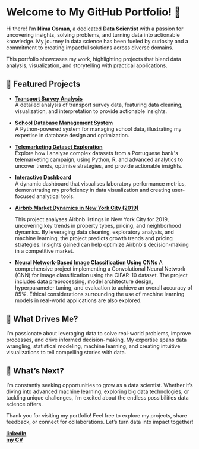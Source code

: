 # Welcome to My GitHub Portfolio! 👋  

Hi there! I'm **Nima Osman**, a dedicated **Data Scientist** with a passion for uncovering insights, solving problems, and turning data into actionable knowledge. My journey in data science has been fueled by curiosity and a commitment to creating impactful solutions across diverse domains.  

This portfolio showcases my work, highlighting projects that blend data analysis, visualization, and storytelling with practical applications.

## 🌟 Featured Projects  

- **[Transport Survey Analysis](https://github.com/Nima-Osman/Transport-Survey)**  
  A detailed analysis of transport survey data, featuring data cleaning, visualization, and interpretation to provide actionable insights.  

- **[School Database Management System](https://github.com/Nima-Osman/school_database)**  
  A Python-powered system for managing school data, illustrating my expertise in database design and optimization.  

- **[Telemarketing Dataset Exploration](https://github.com/Nima-Osman/mma_dataset)**  
  Explore how I analyse complex datasets from a Portuguese bank's telemarketing campaign, using Python, R, and advanced analytics to uncover trends, optimise strategies, and provide actionable insights.  

- **[Interactive Dashboard](https://github.com/Nima-Osman/dashboard)**  
  A dynamic dashboard that visualises laboratory performance metrics, demonstrating my proficiency in data visualization and creating user-focused analytical tools.  

- **[Airbnb Market Dynamics in New York City (2019)](https://github.com/Nima-Osman/airbnb)**  

  This project analyses Airbnb listings in New York City for 2019, uncovering key trends in property types, pricing, and neighborhood dynamics. By leveraging data cleaning, exploratory analysis, and machine learning, the project predicts growth trends and pricing strategies. Insights gained can help optimize Airbnb's decision-making in a competitive market.

- **[Neural Network-Based Image Classification Using CNNs](https://github.com/Nima-Osman/cifar_10_dataset)**
A comprehensive project implementing a Convolutional Neural Network (CNN) for image classification using the CIFAR-10 dataset. The project includes data preprocessing, model architecture design, hyperparameter tuning, and evaluation to achieve an overall accuracy of 85%. Ethical considerations surrounding the use of machine learning models in real-world applications are also explored.

## 🌱 What Drives Me?  
I’m passionate about leveraging data to solve real-world problems, improve processes, and drive informed decision-making. My expertise spans data wrangling, statistical modeling, machine learning, and creating intuitive visualizations to tell compelling stories with data.  

## 🚀 What’s Next?  
I’m constantly seeking opportunities to grow as a data scientist. Whether it’s diving into advanced machine learning, exploring big data technologies, or tackling unique challenges, I’m excited about the endless possibilities data science offers.  

Thank you for visiting my portfolio! Feel free to explore my projects, share feedback, or connect for collaborations. Let’s turn data into impact together!  

**[linkedIn](https://www.linkedin.com/in/nima-osman/)**  
**[my CV](Nima_Osman_CV_2025.pdf)**  